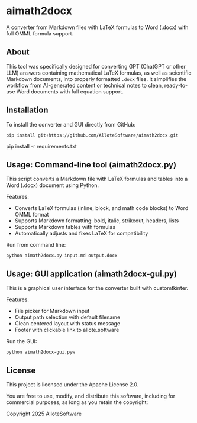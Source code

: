 # aimath2docx

A converter from Markdown files with LaTeX formulas to Word (.docx) with full OMML formula support.

## About

This tool was specifically designed for converting GPT (ChatGPT or other LLM) answers containing mathematical LaTeX formulas, as well as scientific Markdown documents, into properly formatted `.docx` files. It simplifies the workflow from AI-generated content or technical notes to clean, ready-to-use Word documents with full equation support.

## Installation

To install the converter and GUI directly from GitHub:

    pip install git+https://github.com/AlloteSoftware/aimath2docx.git


pip install -r requirements.txt

## Usage: Command-line tool (aimath2docx.py)

This script converts a Markdown file with LaTeX formulas and tables into a Word (.docx) document using Python.

Features:
- Converts LaTeX formulas (inline, block, and math code blocks) to Word OMML format
- Supports Markdown formatting: bold, italic, strikeout, headers, lists
- Supports Markdown tables with formulas
- Automatically adjusts and fixes LaTeX for compatibility

Run from command line:

    python aimath2docx.py input.md output.docx


## Usage: GUI application (aimath2docx-gui.py)

This is a graphical user interface for the converter built with customtkinter.

Features:
- File picker for Markdown input
- Output path selection with default filename
- Clean centered layout with status message
- Footer with clickable link to allote.software

Run the GUI:

    python aimath2docx-gui.pyw

## License

This project is licensed under the Apache License 2.0.

You are free to use, modify, and distribute this software, including for commercial purposes, as long as you retain the copyright:

Copyright 2025 AlloteSoftware
